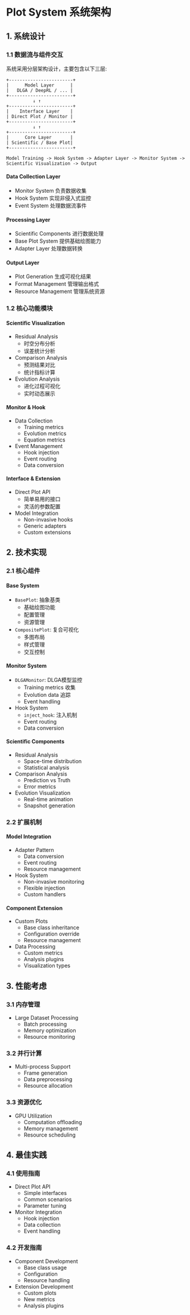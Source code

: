 # Plot System 系统架构

## 1. 系统设计

### 1.1 数据流与组件交互

系统采用分层架构设计，主要包含以下三层:

```
+------------------------+
|      Model Layer      |
|   DLGA / DeepRL / ... |
+------------------------+
          ↓ ↑
+------------------------+
|    Interface Layer    |
| Direct Plot / Monitor |
+------------------------+
          ↓ ↑
+------------------------+
|      Core Layer       |
| Scientific / Base Plot|
+------------------------+

Model Training -> Hook System -> Adapter Layer -> Monitor System -> 
Scientific Visualization -> Output

```

#### Data Collection Layer
- Monitor System 负责数据收集
- Hook System 实现非侵入式监控
- Event System 处理数据流事件

#### Processing Layer  
- Scientific Components 进行数据处理
- Base Plot System 提供基础绘图能力
- Adapter Layer 处理数据转换

#### Output Layer
- Plot Generation 生成可视化结果
- Format Management 管理输出格式
- Resource Management 管理系统资源

### 1.2 核心功能模块

#### Scientific Visualization
- Residual Analysis
  - 时空分布分析
  - 误差统计分析
- Comparison Analysis  
  - 预测结果对比
  - 统计指标计算
- Evolution Analysis
  - 进化过程可视化
  - 实时动态展示

#### Monitor & Hook
- Data Collection
  - Training metrics
  - Evolution metrics
  - Equation metrics
- Event Management  
  - Hook injection
  - Event routing
  - Data conversion

#### Interface & Extension
- Direct Plot API
  - 简单易用的接口
  - 灵活的参数配置
- Model Integration
  - Non-invasive hooks
  - Generic adapters
  - Custom extensions

## 2. 技术实现

### 2.1 核心组件

#### Base System
- `BasePlot`: 抽象基类
  - 基础绘图功能
  - 配置管理
  - 资源管理
- `CompositePlot`: 复合可视化
  - 多图布局
  - 样式管理
  - 交互控制

#### Monitor System
- `DLGAMonitor`: DLGA模型监控
  - Training metrics 收集
  - Evolution data 追踪
  - Event handling
- Hook System
  - `inject_hook`: 注入机制
  - Event routing
  - Data conversion

#### Scientific Components
- Residual Analysis
  - Space-time distribution
  - Statistical analysis
- Comparison Analysis
  - Prediction vs Truth
  - Error metrics
- Evolution Visualization
  - Real-time animation
  - Snapshot generation

### 2.2 扩展机制

#### Model Integration
- Adapter Pattern
  - Data conversion
  - Event routing
  - Resource management
- Hook System
  - Non-invasive monitoring
  - Flexible injection
  - Custom handlers

#### Component Extension
- Custom Plots
  - Base class inheritance
  - Configuration override
  - Resource management
- Data Processing
  - Custom metrics
  - Analysis plugins
  - Visualization types

## 3. 性能考虑

### 3.1 内存管理
- Large Dataset Processing
  - Batch processing
  - Memory optimization
  - Resource monitoring

### 3.2 并行计算
- Multi-process Support
  - Frame generation
  - Data preprocessing
  - Resource allocation

### 3.3 资源优化
- GPU Utilization
  - Computation offloading
  - Memory management
  - Resource scheduling

## 4. 最佳实践

### 4.1 使用指南
- Direct Plot API
  - Simple interfaces
  - Common scenarios
  - Parameter tuning
- Monitor Integration
  - Hook injection
  - Data collection
  - Event handling

### 4.2 开发指南
- Component Development
  - Base class usage
  - Configuration
  - Resource handling
- Extension Development
  - Custom plots
  - New metrics
  - Analysis plugins